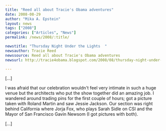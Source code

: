 ```yaml
---
title: "Reed all about Tracie's Obama adventures"
date: 2008-08-29
author: "Mika A. Epstein"
layout: news
tags: ["2008"]
categories: ["Articles", "News"]
permalink: /news/2008/:title/

newstitle: "Thursday Night Under the Lights  "
newsauthor: Tracie Reed  
newssource: Reed all about Tracie's Obama adventures  
newsurl: http://tracie4obama.blogspot.com/2008/08/thursday-night-under-lights.html  

---
```


[...]

I was afraid that our celebration wouldn't feel very intimate in such a huge venue but the architects who put the show together did an amazing job. I wandered around trading pins for the first couple of hours; got a picture taken with Roland Martin and saw Jessie Jackson. Our section was right behind California where Jorja Fox, who plays Sarah Sidle on CSI and the Mayor of San Francisco Gavin Newsom (I got pictures with both).

[...]  
